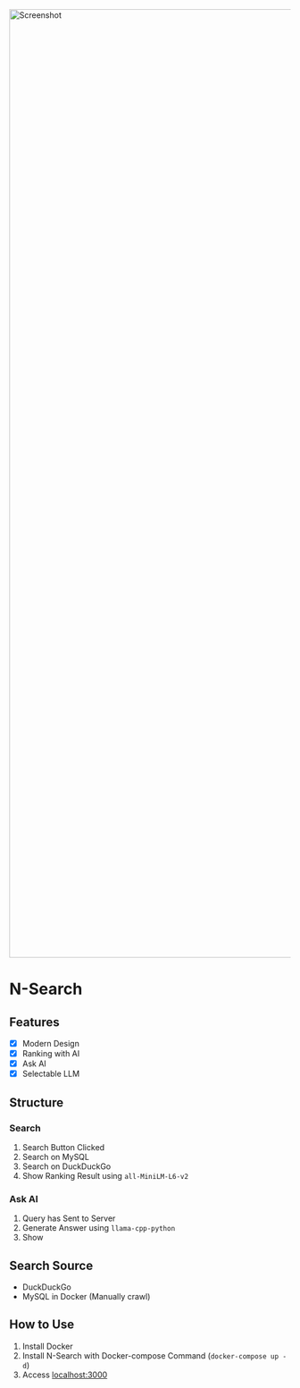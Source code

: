 
<img width="1698" alt="Screenshot" src="https://github.com/user-attachments/assets/66b4da36-edd1-4fb2-a86b-d48c4beb5e31">

# N-Search

## Features
- [x] Modern Design
- [x] Ranking with AI
- [x] Ask AI
- [x] Selectable LLM

## Structure

### Search
1. Search Button Clicked
2. Search on MySQL
3. Search on DuckDuckGo
4. Show Ranking Result using `all-MiniLM-L6-v2`

### Ask AI
1. Query has Sent to Server
2. Generate Answer using `llama-cpp-python`
3. Show

## Search Source
- DuckDuckGo
- MySQL in Docker (Manually crawl)

## How to Use
1. Install Docker
2. Install N-Search with Docker-compose Command (`docker-compose up -d`)
3. Access [localhost:3000](http://localhost:3000/)
